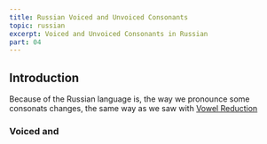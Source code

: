 ```yaml
---
title: Russian Voiced and Unvoiced Consonants
topic: russian
excerpt: Voiced and Unvoiced Consonants in Russian
part: 04
---
```


## Introduction

Because of the Russian language is, the way we pronounce some consonats changes, the same way as we saw with [Vowel Reduction](/russian/vowel-reduction)

### Voiced and
